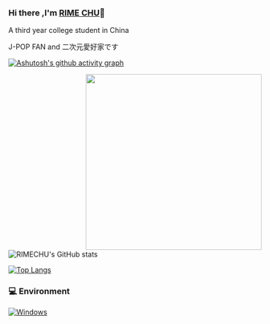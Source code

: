 ### Hi there ,I'm [RIME CHU](mina7mi.cn)👋

A third year college student in China

J-POP FAN and 二次元愛好家です

[![Ashutosh's github activity graph](https://github-readme-activity-graph.vercel.app/graph?username=RIMECHU&theme=react-dark)](https://github.com/ashutosh00710/github-readme-activity-graph)

<img align="right" width="350" src="108561687_p26.jpg" >

![RIMECHU's GitHub stats](https://github-readme-stats.vercel.app/api?username=RIMECHU&show_icons=true&count_private=true&theme=radical)

[![Top Langs](https://github-readme-stats.vercel.app/api/top-langs/?username=RIMECHU&layout=compact&theme=radical)](https://github.com/anuraghazra/github-readme-stats)

### 💻 Environment
[![Windows](https://img.shields.io/badge/Windows-00BBFF?style=flat-square&logo=Windows&logoColor=FFFFFF&labelColor=00BBFF)](https://www.microsoft.com/windows10)
<!--
**RIMECHU/RIMECHU** is a ✨ _special_ ✨ repository because its `README.md` (this file) appears on your GitHub profile.

Here are some ideas to get you started:

- 🔭 I’m currently working on ...
- 🌱 I’m currently learning ...
- 👯 I’m looking to collaborate on ...
- 🤔 I’m looking for help with ...
- 💬 Ask me about ...
- 📫 How to reach me: ...
- 😄 Pronouns: ...
- ⚡ Fun fact: ...
-->
